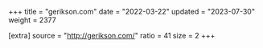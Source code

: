 +++
title = "gerikson.com"
date = "2022-03-22"
updated = "2023-07-30"
weight = 2377

[extra]
source = "http://gerikson.com/"
ratio = 41
size = 2
+++
